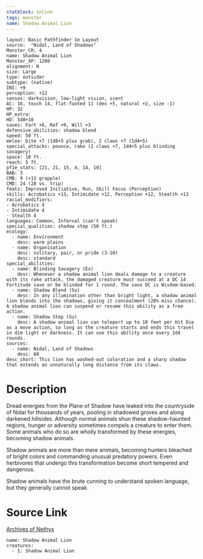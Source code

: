```yaml
---
statblock: inline
tags: monster
name: Shadow Animal Lion
---
```

```statblock
layout: Basic Pathfinder 1e Layout
source:  "Nidal, Land of Shadows"
Monster_CR: 4
name: Shadow Animal Lion
Monster_XP: 1200
alignment: N
size: Large
type: outsider
subtype: (native)
INI: +9
perception: +12
senses: darkvision, low-light vision, scent
AC: 16, touch 14, flat-footed 11 (dex +5, natural +2, size -1)
HP: 32
HP_extra: 
HD: 5d8+10
saves: Fort +6, Ref +9, Will +3
defensive_abilities: shadow blend
speed: 50 ft.
melee: bite +7 (1d8+5 plus grab), 2 claws +7 (1d4+5)
special_attacks: pounce, rake (2 claws +7, 1d4+5 plus blinding savagery)
space: 10 ft.
reach: 5 ft.
pf1e_stats: [21, 21, 15, 4, 14, 10]
BAB: 3
CMB: 9 (+13 grapple)
CMD: 24 (28 vs. trip)
feats: Improved Initiative, Run, Skill Focus (Perception)
skills: Acrobatics +13, Intimidate +12, Perception +12, Stealth +13
racial_modifiers:
- Acrobatics 4
- Intimidate 4
- Stealth 4
languages: Common, Infernal (can't speak)
special_qualities: shadow step (50 ft.)
ecology:
  - name: Environment
    desc: warm plains
  - name: Organisation
    desc: solitary, pair, or pride (3-10)
    desc: standard
special_abilities:
  - name: Blinding Savagery (Ex)
    desc: Whenever a shadow animal lion deals damage to a creature with its rake attack, the damaged creature must succeed at a DC 14 Fortitude save or be blinded for 1 round. The save DC is Wisdom-based.
  - name: Shadow Blend (Su)
    desc: In any illumination other than bright light, a shadow animal lion blends into the shadows, giving it concealment (20% miss chance). A shadow animal lion can suspend or resume this ability as a free action.
  - name: Shadow Step (Su)
    desc: A shadow animal lion can teleport up to 10 feet per Hit Die as a move action, so long as the creature starts and ends this travel in dim light or darkness. It can use this ability once every 1d4 rounds.
sources:
  - name: Nidal, Land of Shadows
    desc: 60
desc_short: This lion has washed-out coloration and a sharp shadow that extends an unnaturally long distance from its claws.
```
# Description
Dread energies from the Plane of Shadow have leaked into the countryside of Nidal for thousands of years, pooling in shadowed groves and along darkened hillsides. Although normal animals shun these shadow-haunted regions, hunger or adversity sometimes compels a creature to enter them. Some animals who do so are wholly transformed by these energies, becoming shadow animals.

 Shadow animals are more than mere animals, becoming hunters bleached of bright colors and commanding unusual predatory powers. Even herbivores that undergo this transformation become short tempered and dangerous.

 Shadow animals have the brute cunning to understand spoken language, but they generally cannot speak.
# Source Link
[Archives of Nethys](https://aonprd.com/MonsterDisplay.aspx?ItemName=Shadow%20Animal%20Lion)
```encounter-table
name: Shadow Animal Lion
creatures:
  - 1: Shadow Animal Lion
```
